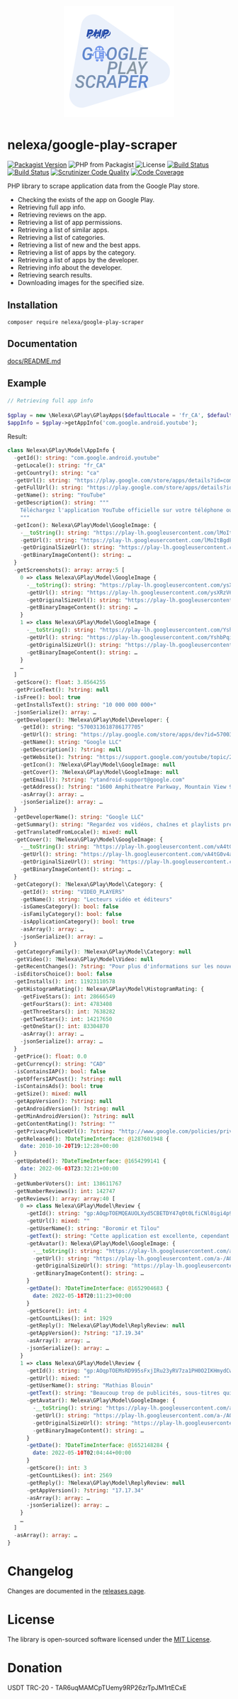 <h1 align="center"><img src="logo.svg" alt="nelexa/google-play-scraper" width="250" height="250"></h1>

# nelexa/google-play-scraper

[![Packagist Version](https://img.shields.io/packagist/v/nelexa/google-play-scraper.svg?style=popout&color=aa007f)](https://packagist.org/packages/nelexa/google-play-scraper) ![PHP from Packagist](https://img.shields.io/packagist/php-v/nelexa/google-play-scraper.svg?style=popout&color=d500a0) ![License](https://img.shields.io/packagist/l/nelexa/google-play-scraper.svg?style=popout&color=ff00bf)
[![Build Status](https://github.com/Ne-Lexa/google-play-scraper/workflows/build/badge.svg)](https://github.com/Ne-Lexa/google-play-scraper/actions) [![Build Status](https://scrutinizer-ci.com/g/Ne-Lexa/google-play-scraper/badges/build.png?b=master)](https://scrutinizer-ci.com/g/Ne-Lexa/google-play-scraper/build-status/master) [![Scrutinizer Code Quality](https://scrutinizer-ci.com/g/Ne-Lexa/google-play-scraper/badges/quality-score.png?b=master)](https://scrutinizer-ci.com/g/Ne-Lexa/google-play-scraper/?branch=master) [![Code Coverage](https://scrutinizer-ci.com/g/Ne-Lexa/google-play-scraper/badges/coverage.png?b=master)](https://scrutinizer-ci.com/g/Ne-Lexa/google-play-scraper/?branch=master)

PHP library to scrape application data from the Google Play store.

- Checking the exists of the app on Google Play.
- Retrieving full app info.
- Retrieving reviews on the app.
- Retrieving a list of app permissions.
- Retrieving a list of similar apps.
- Retrieving a list of categories.
- Retrieving a list of new and the best apps.
- Retrieving a list of apps by the category.
- Retrieving a list of apps by the developer.
- Retrieving info about the developer.
- Retrieving search results.
- Downloading images for the specified size.

## Installation
```shell
composer require nelexa/google-play-scraper
```

## Documentation
[docs/README.md](https://github.com/Ne-Lexa/google-play-scraper/tree/master/docs/README.md)

## Example
```php
// Retrieving full app info

$gplay = new \Nelexa\GPlay\GPlayApps($defaultLocale = 'fr_CA', $defaultCountry = 'ca');
$appInfo = $gplay->getAppInfo('com.google.android.youtube');
```
Result:
```php
class Nelexa\GPlay\Model\AppInfo {
  -getId(): string: "com.google.android.youtube"
  -getLocale(): string: "fr_CA"
  -getCountry(): string: "ca"
  -getUrl(): string: "https://play.google.com/store/apps/details?id=com.google.android.youtube"
  -getFullUrl(): string: "https://play.google.com/store/apps/details?id=com.google.android.youtube&hl=fr_CA&gl=ca"
  -getName(): string: "YouTube"
  -getDescription(): string: """
    Téléchargez l'application YouTube officielle sur votre téléphone ou tablette Android. Découvrez les contenus regardés partout dans le monde : des clip…
    """
  -getIcon(): Nelexa\GPlay\Model\GoogleImage: {
    -__toString(): string: "https://play-lh.googleusercontent.com/lMoItBgdPPVDJsNOVtP26EKHePkwBg-PkuY9NOrc-fumRtTFP4XhpUNk_22syN4Datc"
    -getUrl(): string: "https://play-lh.googleusercontent.com/lMoItBgdPPVDJsNOVtP26EKHePkwBg-PkuY9NOrc-fumRtTFP4XhpUNk_22syN4Datc"
    -getOriginalSizeUrl(): string: "https://play-lh.googleusercontent.com/lMoItBgdPPVDJsNOVtP26EKHePkwBg-PkuY9NOrc-fumRtTFP4XhpUNk_22syN4Datc=s0"
    -getBinaryImageContent(): string: …
  }
  -getScreenshots(): array: array:5 [
    0 => class Nelexa\GPlay\Model\GoogleImage {
      -__toString(): string: "https://play-lh.googleusercontent.com/ysXRzV6uIprDW4_cTODTc3RICYKV57YAzNv7zHeAYpwJpe2lC6Wdx-GuCoSgzCCDwuc"
      -getUrl(): string: "https://play-lh.googleusercontent.com/ysXRzV6uIprDW4_cTODTc3RICYKV57YAzNv7zHeAYpwJpe2lC6Wdx-GuCoSgzCCDwuc"
      -getOriginalSizeUrl(): string: "https://play-lh.googleusercontent.com/ysXRzV6uIprDW4_cTODTc3RICYKV57YAzNv7zHeAYpwJpe2lC6Wdx-GuCoSgzCCDwuc=s0"
      -getBinaryImageContent(): string: …
    }
    1 => class Nelexa\GPlay\Model\GoogleImage {
      -__toString(): string: "https://play-lh.googleusercontent.com/YshbPqiMzsf-UJbTlLhgOXriJw2X_A0HIZ7AX1kfuyk1IkfWjHmTWmYMG0t9pJW3yqU"
      -getUrl(): string: "https://play-lh.googleusercontent.com/YshbPqiMzsf-UJbTlLhgOXriJw2X_A0HIZ7AX1kfuyk1IkfWjHmTWmYMG0t9pJW3yqU"
      -getOriginalSizeUrl(): string: "https://play-lh.googleusercontent.com/YshbPqiMzsf-UJbTlLhgOXriJw2X_A0HIZ7AX1kfuyk1IkfWjHmTWmYMG0t9pJW3yqU=s0"
      -getBinaryImageContent(): string: …
    }
    …
  ]
  -getScore(): float: 3.8564255
  -getPriceText(): ?string: null
  -isFree(): bool: true
  -getInstallsText(): string: "10 000 000 000+"
  -jsonSerialize(): array: …
  -getDeveloper(): ?Nelexa\GPlay\Model\Developer: {
    -getId(): string: "5700313618786177705"
    -getUrl(): string: "https://play.google.com/store/apps/dev?id=5700313618786177705"
    -getName(): string: "Google LLC"
    -getDescription(): ?string: null
    -getWebsite(): ?string: "https://support.google.com/youtube/topic/2422554?rd=1"
    -getIcon(): ?Nelexa\GPlay\Model\GoogleImage: null
    -getCover(): ?Nelexa\GPlay\Model\GoogleImage: null
    -getEmail(): ?string: "ytandroid-support@google.com"
    -getAddress(): ?string: "1600 Amphitheatre Parkway, Mountain View 94043"
    -asArray(): array: …
    -jsonSerialize(): array: …
  }
  -getDeveloperName(): string: "Google LLC"
  -getSummary(): string: "Regardez vos vidéos, chaînes et playlists préférées où que vous soyez."
  -getTranslatedFromLocale(): mixed: null
  -getCover(): ?Nelexa\GPlay\Model\GoogleImage: {
    -__toString(): string: "https://play-lh.googleusercontent.com/vA4tG0v4aasE7oIvRIvTkOYTwom07DfqHdUPr6k7jmrDwy_qA_SonqZkw6KX0OXKAdk"
    -getUrl(): string: "https://play-lh.googleusercontent.com/vA4tG0v4aasE7oIvRIvTkOYTwom07DfqHdUPr6k7jmrDwy_qA_SonqZkw6KX0OXKAdk"
    -getOriginalSizeUrl(): string: "https://play-lh.googleusercontent.com/vA4tG0v4aasE7oIvRIvTkOYTwom07DfqHdUPr6k7jmrDwy_qA_SonqZkw6KX0OXKAdk=s0"
    -getBinaryImageContent(): string: …
  }
  -getCategory(): ?Nelexa\GPlay\Model\Category: {
    -getId(): string: "VIDEO_PLAYERS"
    -getName(): string: "Lecteurs vidéo et éditeurs"
    -isGamesCategory(): bool: false
    -isFamilyCategory(): bool: false
    -isApplicationCategory(): bool: true
    -asArray(): array: …
    -jsonSerialize(): array: …
  }
  -getCategoryFamily(): ?Nelexa\GPlay\Model\Category: null
  -getVideo(): ?Nelexa\GPlay\Model\Video: null
  -getRecentChanges(): ?string: "Pour plus d'informations sur les nouvelles fonctionnalités et leur utilisation, consultez la documentation et les notifications intégrées au produit."
  -isEditorsChoice(): bool: false
  -getInstalls(): int: 11923110578
  -getHistogramRating(): Nelexa\GPlay\Model\HistogramRating: {
    -getFiveStars(): int: 28666549
    -getFourStars(): int: 4783408
    -getThreeStars(): int: 7638282
    -getTwoStars(): int: 14217650
    -getOneStar(): int: 83304870
    -asArray(): array: …
    -jsonSerialize(): array: …
  }
  -getPrice(): float: 0.0
  -getCurrency(): string: "CAD"
  -isContainsIAP(): bool: false
  -getOffersIAPCost(): ?string: null
  -isContainsAds(): bool: true
  -getSize(): mixed: null
  -getAppVersion(): ?string: null
  -getAndroidVersion(): ?string: null
  -getMinAndroidVersion(): ?string: null
  -getContentRating(): ?string: ""
  -getPrivacyPoliceUrl(): ?string: "http://www.google.com/policies/privacy"
  -getReleased(): ?DateTimeInterface: @1287601948 {
    date: 2010-10-20T19:12:28+00:00
  }
  -getUpdated(): ?DateTimeInterface: @1654299141 {
    date: 2022-06-03T23:32:21+00:00
  }
  -getNumberVoters(): int: 138611767
  -getNumberReviews(): int: 142747
  -getReviews(): array: array:40 [
    0 => class Nelexa\GPlay\Model\Review {
      -getId(): string: "gp:AOqpTOEMQEAUOLXyd5CBETDY47q0t0LfiCNl0igi4p9DscGE10LQedLKFr6WPPvGFbQ4rTqKu_vR9bf1k2Dl6g"
      -getUrl(): mixed: ""
      -getUserName(): string: "Boromir et Tilou"
      -getText(): string: "Cette application est excellente, cependant il y a quelque problématique niveau pub! Par exemple : il arrive des fois que je regarde une vidéo qui dur…"
      -getAvatar(): Nelexa\GPlay\Model\GoogleImage: {
        -__toString(): string: "https://play-lh.googleusercontent.com/a-/AOh14GiEuZYl4opeaRXLTVlEPX09UT7O1pu28Xibw2YO=s64"
        -getUrl(): string: "https://play-lh.googleusercontent.com/a-/AOh14GiEuZYl4opeaRXLTVlEPX09UT7O1pu28Xibw2YO=s64"
        -getOriginalSizeUrl(): string: "https://play-lh.googleusercontent.com/a-/AOh14GiEuZYl4opeaRXLTVlEPX09UT7O1pu28Xibw2YO=s0"
        -getBinaryImageContent(): string: …
      }
      -getDate(): ?DateTimeInterface: @1652904683 {
        date: 2022-05-18T20:11:23+00:00
      }
      -getScore(): int: 4
      -getCountLikes(): int: 1929
      -getReply(): ?Nelexa\GPlay\Model\ReplyReview: null
      -getAppVersion(): ?string: "17.19.34"
      -asArray(): array: …
      -jsonSerialize(): array: …
    }
    1 => class Nelexa\GPlay\Model\Review {
      -getId(): string: "gp:AOqpTOEMsRD995sFxjIRu23yRV7za1PH0O2IKHmydCwK9CyQuf4IhL6WNyMsS7ZoEFcdTSI6-akTQAoHGQmzXQ"
      -getUrl(): mixed: ""
      -getUserName(): string: "Mathias Blouin"
      -getText(): string: "Beaucoup trop de publicités, sous-titres qui se mettent tout seul, la résolution n'est JAMAIS sur la plus haute et c'est assez long à changer, des foi…"
      -getAvatar(): Nelexa\GPlay\Model\GoogleImage: {
        -__toString(): string: "https://play-lh.googleusercontent.com/a-/AOh14GiIFpEtppYtvFbeki1HKoLOHfLOuDfPFOtuvoBFew=s64"
        -getUrl(): string: "https://play-lh.googleusercontent.com/a-/AOh14GiIFpEtppYtvFbeki1HKoLOHfLOuDfPFOtuvoBFew=s64"
        -getOriginalSizeUrl(): string: "https://play-lh.googleusercontent.com/a-/AOh14GiIFpEtppYtvFbeki1HKoLOHfLOuDfPFOtuvoBFew=s0"
        -getBinaryImageContent(): string: …
      }
      -getDate(): ?DateTimeInterface: @1652148284 {
        date: 2022-05-10T02:04:44+00:00
      }
      -getScore(): int: 3
      -getCountLikes(): int: 2569
      -getReply(): ?Nelexa\GPlay\Model\ReplyReview: null
      -getAppVersion(): ?string: "17.17.34"
      -asArray(): array: …
      -jsonSerialize(): array: …
    }
    …
  ]
  -asArray(): array: …
}
```

# Changelog

Changes are documented in the [releases page](https://github.com/Ne-Lexa/google-play-scraper/releases).

# License

The library is open-sourced software licensed under the [MIT License](https://github.com/Ne-Lexa/google-play-scraper/blob/master/LICENSE).

# Donation
USDT TRC-20 - TAR6uqMAMCpTUemy9RP26zrTpJM1rtECxE
